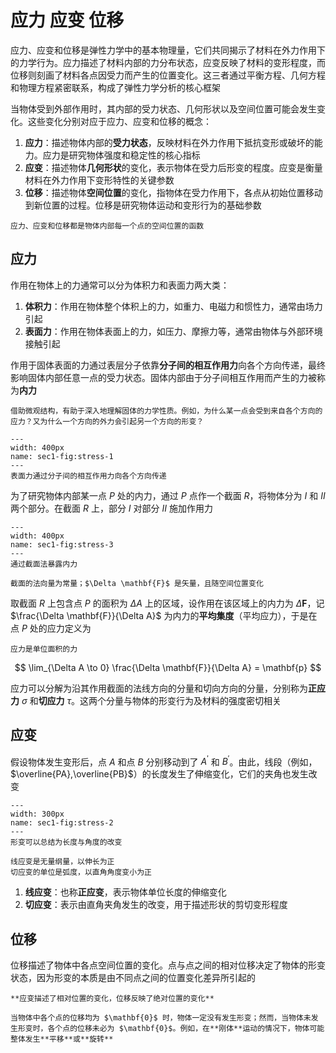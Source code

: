 # 应力 应变 位移

<span class="gray-text">
应力、应变和位移是弹性力学中的基本物理量，它们共同揭示了材料在外力作用下的力学行为。应力描述了材料内部的力分布状态，应变反映了材料的变形程度，而位移则刻画了材料各点因受力而产生的位置变化。这三者通过平衡方程、几何方程和物理方程紧密联系，构成了弹性力学分析的核心框架
</span>


当物体受到外部作用时，其内部的受力状态、几何形状以及空间位置可能会发生变化。这些变化分别对应于应力、应变和位移的概念：

1. **应力**：描述物体内部的**受力状态**，反映材料在外力作用下抵抗变形或破坏的能力。应力是研究物体强度和稳定性的核心指标
2. **应变**：描述物体**几何形状**的变化，表示物体在受力后形变的程度。应变是衡量材料在外力作用下变形特性的关键参数
3. **位移**：描述物体**空间位置**的变化，指物体在受力作用下，各点从初始位置移动到新位置的过程。位移是研究物体运动和变形行为的基础参数

```{note}
应力、应变和位移都是物体内部每一个点的空间位置的函数
```

## 应力

作用在物体上的力通常可以分为体积力和表面力两大类：

1. **体积力**：作用在物体整个体积上的力，如重力、电磁力和惯性力，通常由场力引起
2. **表面力**：作用在物体表面上的力，如压力、摩擦力等，通常由物体与外部环境接触引起

作用于固体表面的力通过表层分子依靠**分子间的相互作用力**向各个方向传递，最终影响固体内部任意一点的受力状态。固体内部由于分子间相互作用而产生的力被称为**内力**

```{margin}
借助微观结构，有助于深入地理解固体的力学性质。例如，为什么某一点会受到来自各个方向的应力？又为什么一个方向的外力会引起另一个方向的形变？
```

```{figure} ../../../images/Elasticity/chap1/stress-1.png
---
width: 400px
name: sec1-fig:stress-1
---
表面力通过分子间的相互作用力向各个方向传递
```

为了研究物体内部某一点 $P$ 处的内力，通过 $P$ 点作一个截面 $R$，将物体分为 $I$ 和 $II$ 两个部分。在截面 $R$ 上，部分 $I$ 对部分 $II$ 施加作用力

```{figure} ../../../images/Elasticity/chap1/stress-2.png
---
width: 400px
name: sec1-fig:stress-3
---
通过截面法暴露内力
```

```{margin}
截面的法向量为常量；$\Delta \mathbf{F}$ 是矢量，且随空间位置变化
```

取截面 $R$ 上包含点 $P$ 的面积为 $\Delta A$ 上的区域，设作用在该区域上的内力为 $\Delta \mathbf{F}$，记 $\frac{\Delta \mathbf{F}}{\Delta A}$ 为内力的**平均集度**（平均应力），于是在点 $P$ 处的应力定义为

```{margin}
应力是单位面积的力
```

$$
\lim_{\Delta A \to 0} \frac{\Delta \mathbf{F}}{\Delta A} = \mathbf{p}
$$


应力可以分解为沿其作用截面的法线方向的分量和切向方向的分量，分别称为**正应力** $\sigma$ 和**切应力** $\tau$。这两个分量与物体的形变行为及材料的强度密切相关

## 应变
假设物体发生变形后，点 $A$ 和点 $B$ 分别移动到了 $A^{'}$ 和 $B^{'}$。由此，线段（例如，$\overline{PA},\overline{PB}$）的长度发生了伸缩变化，它们的夹角也发生改变

```{figure} ../../../images/Elasticity/chap1/strain-1.png
---
width: 300px
name: sec1-fig:stress-2
---
形变可以总结为长度与角度的改变
```

```{margin}
线应变是无量纲量，以伸长为正  
切应变的单位是弧度，以直角角度变小为正
```

1. **线应变**：也称**正应变**，表示物体单位长度的伸缩变化
2. **切应变**：表示由直角夹角发生的改变，用于描述形状的剪切变形程度

## 位移

位移描述了物体中各点空间位置的变化。点与点之间的相对位移决定了物体的形变状态，因为形变的本质是由不同点之间的位置变化差异所引起的

```{note}
**应变描述了相对位置的变化，位移反映了绝对位置的变化**

当物体中各个点的位移均为 $\mathbf{0}$ 时，物体一定没有发生形变；然而，当物体未发生形变时，各个点的位移未必为 $\mathbf{0}$。例如，在**刚体**运动的情况下，物体可能整体发生**平移**或**旋转**
```

